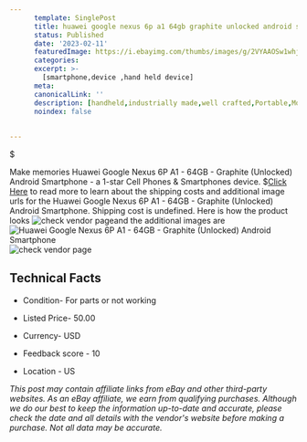```yaml
---
      template: SinglePost
      title: huawei google nexus 6p a1 64gb graphite unlocked android smartphone
      status: Published
      date: '2023-02-11'
      featuredImage: https://i.ebayimg.com/thumbs/images/g/2VYAAOSw1whjva3V/s-l225.jpg
      categories: 
      excerpt: >-
        [smartphone,device ,hand held device]
      meta:
      canonicalLink: ''
      description: [handheld,industrially made,well crafted,Portable,Mobile,Compact,Convenient,Lightweight,Maneuverable,Man-portable,Miniature,Carriable,Hand-held,Light,Holdable,Transportable,Mobile device,Pocket-sized,On-the-go,Wireless,Cordless,Compact size,Convenient size, smartphone,device ,hand held device]
      noindex: false
      
        
---
```

$

Make memories Huawei Google Nexus 6P A1 - 64GB - Graphite (Unlocked) Android Smartphone - a 1-star Cell Phones & Smartphones device.
$[Click Here](https://www.ebay.com/itm/125719204780?hash=item1d4572d3ac%3Ag%3A2VYAAOSw1whjva3V&mkevt=1&mkcid=1&mkrid=711-53200-19255-0&campid=%253CePNCampaignId%253E&customid=%253CreferenceId%253E&toolid=10049) to read more to learn about the shipping costs and additional image urls for the Huawei Google Nexus 6P A1 - 64GB - Graphite (Unlocked) Android Smartphone. Shipping cost is undefined. Here is how the product looks ![check vendor page](https://i.ebayimg.com/thumbs/images/g/2VYAAOSw1whjva3V/s-l225.jpg)and the additional images are![Huawei Google Nexus 6P A1 - 64GB - Graphite (Unlocked) Android Smartphone](https://i.ebayimg.com/images/g/2VYAAOSw1whjva3V/s-l1600.jpg)![check vendor page](https://origin-galleryplus.ebayimg.com/ws/web/125719204780_2_0_1/225x225.jpg,https://origin-galleryplus.ebayimg.com/ws/web/125719204780_3_0_1/225x225.jpg,https://origin-galleryplus.ebayimg.com/ws/web/125719204780_4_0_1/225x225.jpg,https://origin-galleryplus.ebayimg.com/ws/web/125719204780_5_0_1/225x225.jpg,https://origin-galleryplus.ebayimg.com/ws/web/125719204780_6_0_1/225x225.jpg,https://origin-galleryplus.ebayimg.com/ws/web/125719204780_7_0_1/225x225.jpg,https://origin-galleryplus.ebayimg.com/ws/web/125719204780_8_0_1/225x225.jpg)



 ## Technical Facts 



     
      

 - Condition- For parts or not working 


      

 - Listed Price- 50.00 


      

 - Currency- USD 


      

 - Feedback score - 10 


      

 - Location - US 


      
      

 *_This post may contain affiliate links from eBay and other third-party websites. As an eBay affiliate, we earn from qualifying purchases. Although we do our best to keep the information up-to-date and accurate, please check the date and all details with the vendor's website before making a purchase. Not all data may be accurate._*







